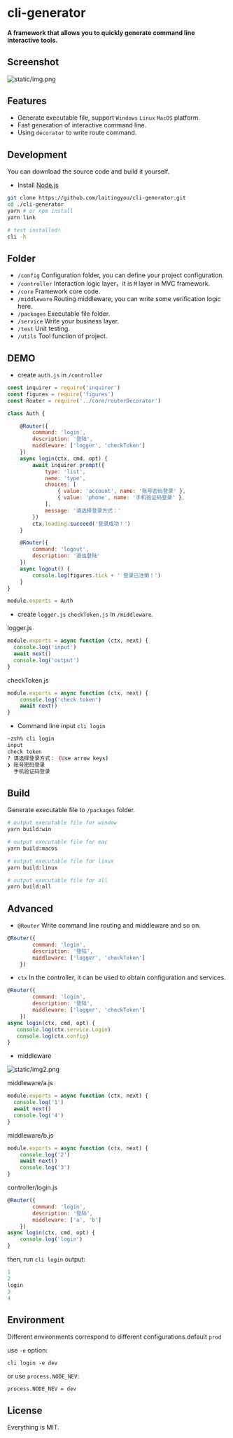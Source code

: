 # cli-generator
#### A framework that allows you to quickly generate command line interactive tools.

## Screenshot
![static/img.png](static/img.png)

## Features
- Generate executable file, support `Windows` `Linux` `MacOS` platform.
- Fast generation of interactive command line.
- Using `decorator` to write route command.

## Development
You can download the source code and build it yourself.
- Install [Node.js](https://nodejs.org/)
```bash
git clone https://github.com/laitingyou/cli-generator.git
cd ./cli-generator
yarn # or npm install
yarn link 

# test installed!
cli -h 
```

## Folder
- `/config` Configuration folder, you can define your project configuration.
- `/controller` Interaction logic layer，it is `M` layer in MVC framework.
- `/core` Framework core code.
- `/middleware` Routing middleware, you can write some verification logic here.
- `/packages` Executable file folder.
- `/service` Write your business layer.
- `/test` Unit testing.
- `/utils` Tool function of project.

## DEMO
- create `auth.js` in `/controller`
```javascript
const inquirer = require('inquirer')
const figures = require('figures')
const Router = require('../core/routerDecorator')

class Auth {

    @Router({
        command: 'login',
        description: '登陆',
        middleware: ['logger', 'checkToken']
    })
    async login(ctx, cmd, opt) {
        await inquirer.prompt({
            type: 'list',
            name: 'type',
            choices: [
                { value: 'account', name: '账号密码登录' },
                { value: 'phone', name: '手机验证码登录' },
            ],
            message: '请选择登录方式：'
        })
        ctx.loading.succeed('登录成功！')
    }

    @Router({
        command: 'logout',
        description: '退出登陆'
    })
    async logout() {
        console.log(figures.tick + ' 登录已注销！')
    }
}

module.exports = Auth
```
- create `logger.js` `checkToken.js` in `/middleware`.

logger.js
```javascript
module.exports = async function (ctx, next) {
  console.log('input')
  await next()
  console.log('output')
}
```
checkToken.js
```javascript
module.exports = async function (ctx, next) {
    console.log('check token')
    await next()
}
```
- Command line input `cli login`
```bash
~zsh% cli login
input
check token
? 请选择登录方式： (Use arrow keys)
❯ 账号密码登录 
  手机验证码登录
```

## Build
Generate executable file to `/packages` folder.
```bash
# output executable file for window
yarn build:win

# output executable file for mac
yarn build:macos

# output executable file for linux
yarn build:linux

# output executable file for all
yarn build:all
```

## Advanced
- `@Router` Write command line routing and middleware and so on.
```javascript
@Router({
        command: 'login', 
        description: '登陆',
        middleware: ['logger', 'checkToken']
    })
```
- `ctx` In the controller, it can be used to obtain configuration and services.
```javascript
@Router({
        command: 'login',
        description: '登陆',
        middleware: ['logger', 'checkToken']
    })
async login(ctx, cmd, opt) {
   console.log(ctx.service.Login)
   console.log(ctx.config)
}
```
- middleware

![static/img2.png](static/img2.png)

middleware/a.js
```javascript
module.exports = async function (ctx, next) {
  console.log('1')
  await next()
  console.log('4')
}
```
middleware/b.js
```javascript
module.exports = async function (ctx, next) {
    console.log('2')
    await next()
    console.log('3')
}
```
controller/login.js
```javascript
@Router({
        command: 'login',
        description: '登陆',
        middleware: ['a', 'b']
    })
async login(ctx, cmd, opt) {
    console.log('login')
}
```
then, run `cli login` output:
```javascript
1
2
login
3
4
```

## Environment
Different environments correspond to different configurations.default `prod`

use `-e` option:

`cli login -e dev`

or use `process.NODE_NEV`:

`process.NODE_NEV = dev`

## License
Everything is MIT.
